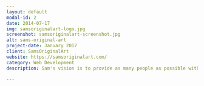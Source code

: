 ```yaml
---
layout: default
modal-id: 2
date: 2014-07-17
img: samsoriginalart-logo.jpg
screenshot: samsoriginalart-screenshot.jpg
alt: sams-original-art
project-date: January 2017
client: SamsOriginalArt
website: https://samsoriginalart.com/
category: Web Development
description: Sam's vision is to provide as many people as possible with high quality art at an affordable price. I was grateful to be able to help materialize Sam's vision by developing <a href="https://samsoriginalart.com" target="_blank"/>SamsOriginalArt.com</a>; an online store where users can purchase Sam's art and get it delivered right to their door. The website was designed to allow users to view high resolution images of Sam's artwork, which gave people the power to see every detail of each painting before making a purchase. <a href="https://samsoriginalart.com" target="_blank"/>SamsOriginalArt.com</a> was created using WordPress and WooCommerce.

---
```

